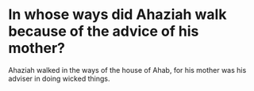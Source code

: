 # In whose ways did Ahaziah walk because of the advice of his mother?

Ahaziah walked in the ways of the house of Ahab, for his mother was his adviser in doing wicked things. 